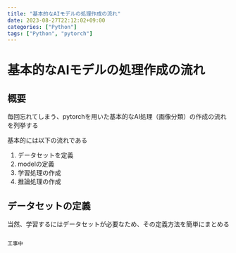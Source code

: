 ```yaml
---
title: "基本的なAIモデルの処理作成の流れ"
date: 2023-08-27T22:12:02+09:00
categories: ["Python"]
tags: ["Python", "pytorch"]
---
```

# 基本的なAIモデルの処理作成の流れ

## 概要

毎回忘れてしまう、pytorchを用いた基本的なAI処理（画像分類）の作成の流れを列挙する

基本的には以下の流れである
1. データセットを定義
2. modelの定義
3. 学習処理の作成
4. 推論処理の作成

## データセットの定義

当然、学習するにはデータセットが必要なため、その定義方法を簡単にまとめる

``` python

工事中
```